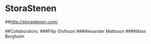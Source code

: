 # StoraStenen
##http://storastenen.com/


##Collaborators:
###Filip Olofsson
###Alexander Mattsson
###Niklas Bergholm
